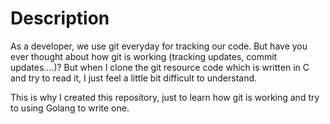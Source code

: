 # Description
As a developer, we use git everyday for tracking our code. But have you ever thought about how git is working (tracking updates, commit updates....)? But when I clone the git resource code which is written in C and try to read it, I just feel a little bit difficult to understand.

This is why I created this repository, just to learn how git is working and try to using Golang to write one.


